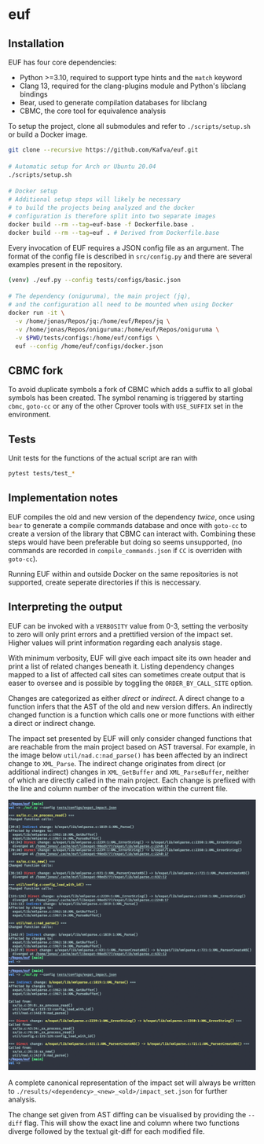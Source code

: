# euf

## Installation
EUF has four core dependencies:
* Python >=3.10, required to support type hints and the `match` keyword
* Clang 13, required for the clang-plugins module and Python's libclang bindings
* Bear, used to generate compilation databases for libclang
* CBMC, the core tool for equivalence analysis 

To setup the project, clone all submodules and refer to `./scripts/setup.sh` or build a Docker image.

```sh
git clone --recursive https://github.com/Kafva/euf.git

# Automatic setup for Arch or Ubuntu 20.04
./scripts/setup.sh

# Docker setup
# Additional setup steps will likely be necessary
# to build the projects being analyzed and the docker
# configuration is therefore split into two separate images
docker build --rm --tag=euf-base -f Dockerfile.base .
docker build --rm --tag=euf . # Derived from Dockerfile.base
```

Every invocation of EUF requires a JSON config file as an argument. The format of the config file is described in `src/config.py` and there are several examples present in the repository.

```sh
(venv) ./euf.py --config tests/configs/basic.json

# The dependency (oniguruma), the main project (jq),
# and the configuration all need to be mounted when using Docker
docker run -it \
  -v /home/jonas/Repos/jq:/home/euf/Repos/jq \
  -v /home/jonas/Repos/oniguruma:/home/euf/Repos/oniguruma \
  -v $PWD/tests/configs:/home/euf/configs \
  euf --config /home/euf/configs/docker.json
```

## CBMC fork
To avoid duplicate symbols a fork of CBMC which adds a suffix to all global symbols has been created. The symbol renaming is triggered by starting `cbmc`, `goto-cc` or any of the other Cprover tools with `USE_SUFFIX` set in the environment.

## Tests
Unit tests for the functions of the actual script are ran with
```sh
pytest tests/test_*
```

## Implementation notes
EUF compiles the old and new version of the dependency _twice_, once using `bear` to generate a compile commands database and once with `goto-cc` to create a version of the library that CBMC can interact with. Combining these steps would have been preferable but doing so seems unsupported, (no commands are recorded in `compile_commands.json` if `CC` is overriden with `goto-cc`).

Running EUF within and outside Docker on the same repositories is not supported,
create seperate directories if this is neccessary.

## Interpreting the output
EUF can be invoked with a `VERBOSITY` value from 0-3, setting the verbosity to zero will only print errors and a prettified version of the impact set. Higher values will print information regarding each analysis stage. 

With minimum verbosity, EUF will give each impact site its own header and print a list of related changes beneath it. Listing dependency changes mapped to a list of affected call sites can sometimes create output that is easer to oversee and is possible by toggling the `ORDER_BY_CALL_SITE` option.

Changes are categorized as either *direct* or *indirect*. A direct change to a function infers that the AST of the old and new version differs. An indirectly changed function is a function which calls one or more functions with either a direct or indirect change.

The impact set presented by EUF will only consider changed functions that are reachable from the main project based on AST traversal. For example, in the image below `util/nad.c:nad_parse()` has been affected by an indirect change to `XML_Parse`. The indirect change originates from direct (or additional indirect) changes in `XML_GetBuffer` and `XML_ParseBuffer`, neither of which are directly called in the main project. Each change is prefixed with the line and column number of the invocation within the current file.

![](.assets/impact_set_example.png)
![](.assets/impact_set_example_2.png)

A complete canonical representation of the impact set will always be written to `./results/<dependency>_<new>_<old>/impact_set.json` for further analysis.

The change set given from AST diffing can be visualised by providing the `--diff` flag. This will show the exact line and column where two functions diverge followed by the textual git-diff for each modified file.

